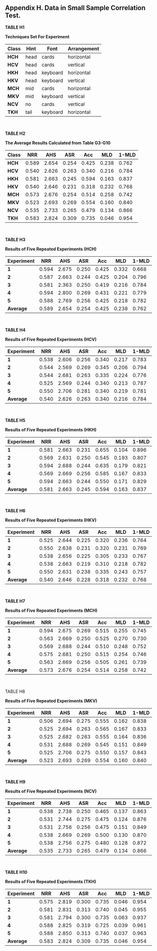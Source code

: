 ## Appendix H.  Data in Small Sample Correlation Test.

**TABLE H1**

**Techniques Set For Experiment**

| **Class** | **Hint** | **Font** | **Arrangement** |
| --------- | -------- | -------- | --------------- |
| **HCH**   | head     | cards    | horizontal      |
| **HCV**   | head     | cards    | vertical        |
| **HKH**   | head     | keyboard | horizontal      |
| **HKV**   | head     | keyboard | vertical        |
| **MCH**   | mid      | cards    | horizontal      |
| **MKV**   | mid      | keyboard | vertical        |
| **NCV**   | no       | cards    | vertical        |
| **TKH**   | tail     | keyboard | horizontal      |

<br>

**TABLE H2**

**The Average Results Calculated from Table G3-G10**

| **Class** | **NRR** | **AHS** | **ASR** | **Acc** | **MLD** | **1-MLD** |
| --------- | ------- | ------- | ------- | ------- | ------- | --------- |
| **HCH**   | 0.589   | 2.654   | 0.254   | 0.425   | 0.238   | 0.762     |
| **HCV**   | 0.540   | 2.626   | 0.263   | 0.340   | 0.216   | 0.784     |
| **HKH**   | 0.581   | 2.663   | 0.245   | 0.594   | 0.163   | 0.837     |
| **HKV**   | 0.540   | 2.646   | 0.231   | 0.318   | 0.232   | 0.768     |
| **MCH**   | 0.573   | 2.676   | 0.254   | 0.514   | 0.258   | 0.742     |
| **MKV**   | 0.523   | 2.693   | 0.269   | 0.554   | 0.160   | 0.840     |
| **NCV**   | 0.535   | 2.733   | 0.265   | 0.479   | 0.134   | 0.866     |
| **TKH**   | 0.583   | 2.824   | 0.309   | 0.735   | 0.046   | 0.954     |

<br>

**TABLE H3**

**Results of Five Repeated Experiments (HCH)**

| **Experiment** | **NRR** | **AHS** | **ASR** | **Acc** | **MLD** | **1-MLD** |
| -------------- | ------- | ------- | ------- | ------- | ------- | --------- |
| **1**          | 0.594   | 2.675   | 0.250   | 0.425   | 0.332   | 0.668     |
| **2**          | 0.587   | 2.663   | 0.244   | 0.425   | 0.204   | 0.796     |
| **3**          | 0.581   | 2.363   | 0.250   | 0.419   | 0.216   | 0.784     |
| **4**          | 0.594   | 2.800   | 0.269   | 0.431   | 0.221   | 0.779     |
| **5**          | 0.588   | 2.769   | 0.256   | 0.425   | 0.218   | 0.782     |
| **Average**    | 0.589   | 2.654   | 0.254   | 0.425   | 0.238   | 0.762     |

 <br>

**TABLE H4**

**Results of Five Repeated Experiments (HCV)**

| **Experiment** | **NRR** | **AHS** | **ASR** | **Acc** | **MLD** | **1-MLD** |
| -------------- | ------- | ------- | ------- | ------- | ------- | --------- |
| **1**          | 0.538   | 2.606   | 0.256   | 0.340   | 0.217   | 0.783     |
| **2**          | 0.544   | 2.569   | 0.269   | 0.345   | 0.206   | 0.794     |
| **3**          | 0.544   | 2.681   | 0.263   | 0.335   | 0.224   | 0.776     |
| **4**          | 0.525   | 2.569   | 0.244   | 0.340   | 0.213   | 0.787     |
| **5**          | 0.550   | 2.706   | 0.281   | 0.340   | 0.219   | 0.781     |
| **Average**    | 0.540   | 2.626   | 0.263   | 0.340   | 0.216   | 0.784     |

  <br>

**TABLE H5**

**Results of Five Repeated Experiments (HKH)**

| **Experiment** | **NRR** | **AHS** | **ASR** | **Acc** | **MLD** | **1-MLD** |
| -------------- | ------- | ------- | ------- | ------- | ------- | --------- |
| **1**          | 0.581   | 2.663   | 0.231   | 0.655   | 0.104   | 0.896     |
| **2**          | 0.569   | 2.631   | 0.250   | 0.545   | 0.193   | 0.807     |
| **3**          | 0.594   | 2.688   | 0.244   | 0.635   | 0.179   | 0.821     |
| **4**          | 0.569   | 2.669   | 0.256   | 0.585   | 0.167   | 0.833     |
| **5**          | 0.594   | 2.663   | 0.244   | 0.550   | 0.171   | 0.829     |
| **Average**    | 0.581   | 2.663   | 0.245   | 0.594   | 0.163   | 0.837     |

  <br>

**TABLE H6**

**Results of Five Repeated Experiments (HKV)**

| **Experiment** | **NRR** | **AHS** | **ASR** | **Acc** | **MLD** | **1-MLD** |
| -------------- | ------- | ------- | ------- | ------- | ------- | --------- |
| **1**          | 0.525   | 2.644   | 0.225   | 0.320   | 0.236   | 0.764     |
| **2**          | 0.550   | 2.638   | 0.231   | 0.320   | 0.231   | 0.769     |
| **3**          | 0.538   | 2.656   | 0.225   | 0.305   | 0.233   | 0.767     |
| **4**          | 0.538   | 2.663   | 0.219   | 0.310   | 0.218   | 0.782     |
| **5**          | 0.550   | 2.631   | 0.238   | 0.335   | 0.243   | 0.757     |
| **Average**    | 0.540   | 2.646   | 0.228   | 0.318   | 0.232   | 0.768     |

  <br>

**TABLE H7**

**Results of Five Repeated Experiments (MCH)**

| **Experiment** | **NRR** | **AHS** | **ASR** | **Acc** | **MLD** | **1-MLD** |
| -------------- | ------- | ------- | ------- | ------- | ------- | --------- |
| **1**          | 0.594   | 2.675   | 0.269   | 0.515   | 0.255   | 0.745     |
| **2**          | 0.563   | 2.669   | 0.250   | 0.525   | 0.270   | 0.730     |
| **3**          | 0.569   | 2.688   | 0.244   | 0.510   | 0.248   | 0.752     |
| **4**          | 0.575   | 2.681   | 0.250   | 0.515   | 0.254   | 0.746     |
| **5**          | 0.563   | 2.669   | 0.256   | 0.505   | 0.261   | 0.739     |
| **Average**    | 0.573   | 2.676   | 0.254   | 0.514   | 0.258   | 0.742     |

  <br>

TABLE H8

**Results of Five Repeated Experiments (MKV)**

| **Experiment** | **NRR** | **AHS** | **ASR** | **Acc** | **MLD** | **1-MLD** |
| -------------- | ------- | ------- | ------- | ------- | ------- | --------- |
| **1**          | 0.506   | 2.694   | 0.275   | 0.555   | 0.162   | 0.838     |
| **2**          | 0.525   | 2.694   | 0.263   | 0.565   | 0.167   | 0.833     |
| **3**          | 0.525   | 2.682   | 0.263   | 0.555   | 0.164   | 0.836     |
| **4**          | 0.531   | 2.688   | 0.269   | 0.545   | 0.151   | 0.849     |
| **5**          | 0.525   | 2.706   | 0.275   | 0.550   | 0.157   | 0.843     |
| **Average**    | 0.523   | 2.693   | 0.269   | 0.554   | 0.160   | 0.840     |

  <br>

**TABLE H9**

**Results of Five Repeated Experiments (NCV)**

| **Experiment** | **NRR** | **AHS** | **ASR** | **Acc** | **MLD** | **1-MLD** |
| -------------- | ------- | ------- | ------- | ------- | ------- | --------- |
| **1**          | 0.538   | 2.738   | 0.250   | 0.465   | 0.137   | 0.863     |
| **2**          | 0.531   | 2.744   | 0.275   | 0.475   | 0.124   | 0.876     |
| **3**          | 0.531   | 2.756   | 0.256   | 0.475   | 0.151   | 0.849     |
| **4**          | 0.538   | 2.669   | 0.269   | 0.500   | 0.130   | 0.870     |
| **5**          | 0.538   | 2.756   | 0.275   | 0.480   | 0.128   | 0.872     |
| **Average**    | 0.535   | 2.733   | 0.265   | 0.479   | 0.134   | 0.866     |

  <br>

**TABLE H10**

**Results of Five Repeated Experiments (TKH)**

| **Experiment** | **NRR** | **AHS** | **ASR** | **Acc** | **MLD** | **1-MLD** |
| -------------- | ------- | ------- | ------- | ------- | ------- | --------- |
| **1**          | 0.575   | 2.819   | 0.300   | 0.735   | 0.046   | 0.954     |
| **2**          | 0.581   | 2.831   | 0.313   | 0.740   | 0.045   | 0.955     |
| **3**          | 0.581   | 2.794   | 0.300   | 0.735   | 0.063   | 0.937     |
| **4**          | 0.588   | 2.825   | 0.319   | 0.725   | 0.039   | 0.961     |
| **5**          | 0.588   | 2.850   | 0.313   | 0.740   | 0.037   | 0.963     |
| **Average**    | 0.583   | 2.824   | 0.309   | 0.735   | 0.046   | 0.954     |
